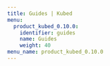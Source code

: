 ```yaml
---
title: Guides | Kubed
menu:
  product_kubed_0.10.0:
    identifier: guides
    name: Guides
    weight: 40
menu_name: product_kubed_0.10.0
---
```


